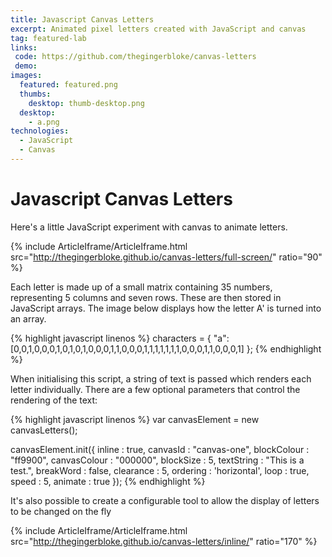 ```yaml
---
title: Javascript Canvas Letters
excerpt: Animated pixel letters created with JavaScript and canvas
tag: featured-lab
links:
 code: https://github.com/thegingerbloke/canvas-letters
 demo:
images:
  featured: featured.png
  thumbs:
    desktop: thumb-desktop.png
  desktop:
    - a.png
technologies:
  - JavaScript
  - Canvas
---
```


# Javascript Canvas Letters

Here's a little JavaScript experiment with canvas to animate letters.

{% include ArticleIframe/ArticleIframe.html src="http://thegingerbloke.github.io/canvas-letters/full-screen/" ratio="90" %}

Each letter is made up of a small matrix containing 35 numbers, representing 5 columns and seven rows.  These are then stored in JavaScript arrays.  The image below displays how the letter A' is turned into an array.

{% highlight javascript linenos %}
characters = {
    "a": [0,0,1,0,0,0,1,0,1,0,1,0,0,0,1,1,0,0,0,1,1,1,1,1,1,1,0,0,0,1,1,0,0,0,1]
};
{% endhighlight %}

When initialising this script, a string of text is passed which renders each letter individually.  There are a few optional parameters that control the rendering of the text:

{% highlight javascript linenos %}
var canvasElement = new canvasLetters();

canvasElement.init({
  inline : true,
  canvasId : "canvas-one",
  blockColour : "ff9900",
  canvasColour : "000000",
  blockSize : 5,
  textString : "This is a test.",
  breakWord : false,
  clearance : 5,
  ordering : 'horizontal',
  loop : true,
  speed : 5,
  animate : true
});
{% endhighlight %}

It's also possible to create a configurable tool to allow the display of letters to be changed on the fly

{% include ArticleIframe/ArticleIframe.html src="http://thegingerbloke.github.io/canvas-letters/inline/" ratio="170" %}
